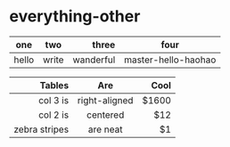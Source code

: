 # everything-other

| one | two |  three  | four              |
|-----| :---: |  ---: |  ------  |
|hello|write|wanderful|master-hello-haohao|



| Tables        | Are           | Cool  |
| -------------:|:-------------:| -----:|
| col 3 is      | right-aligned | $1600 |
| col 2 is      | centered      |   $12 |
| zebra stripes | are neat      |    $1 |
